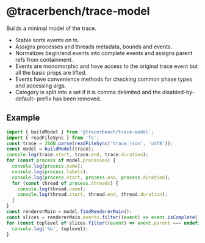 # @tracerbench/trace-model

Builds a minimal model of the trace.

- Stable sorts events on ts.
- Assigns processes and threads metadata, bounds and events.
- Normalizes begin/end events into complete events and assigns
  parent refs from containment.
- Events are monomorphic and have access to the original trace event but all the basic props are lifted.
- Events have convenience methods for checking common phase types and accessing args.
- Category is split into a set if it is comma delimited and the disabled-by-default- prefix has been removed.

## Example

```js
import { buildModel } from '@tracerbench/trace-model';
import { readFileSync } from 'fs';
const trace = JSON.parse(readFileSync('trace.json', 'utf8'));
const model = buildModel(trace);
console.log(trace.start, trace.end, trace.duration);
for (const process of model.processes) {
  console.log(process.name);
  console.log(process.labels);
  console.log(process.start, process.end, process.duration);
  for (const thread of process.threads) {
    console.log(thread.name);
    console.log(thread.start, thread.end, thread.duration);
  }
}
const rendererMain = model.findRendererMain();
const slices = rendererMain.events.filter((event) => event.isComplete());
for (const toplevel of slices.filter((event) => event.parent === undefined)) {
  console.log('%o', toplevel);
}
```
